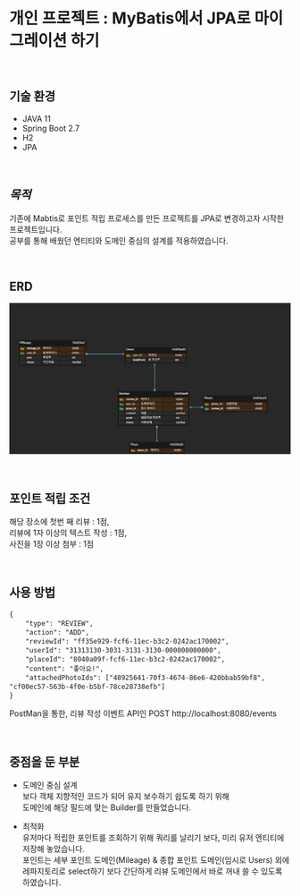 # 개인 프로젝트 : MyBatis에서 JPA로 마이그레이션 하기

</br>

## **기술 환경**
- JAVA 11
- Spring Boot 2.7
- H2
- JPA

</br>

## *목적*
기존에 Mabtis로 포인트 적립 프로세스를 만든 프로젝트를 JPA로 변경하고자 시작한 프로젝트입니다.</br>
공부를 통해 배웠던 엔티티와 도메인 중심의 설계를 적용하였습니다.


</br>

## ERD
![ERD](./image/JPA2.png)

</br>


## 포인트 적립 조건
해당 장소에 첫번 째 리뷰 :  1점, </br>
리뷰에 1자 이상의 텍스트 작성 :  1점, </br>
사진을 1장 이상 첨부 : 1점

</br>

## 사용 방법

```
{
    "type": "REVIEW",
    "action": "ADD",
    "reviewId": "ff35e929-fcf6-11ec-b3c2-0242ac170002",
    "userId": "31313130-3031-3131-3130-000000000000",
    "placeId": "8040a09f-fcf6-11ec-b3c2-0242ac170002",
    "content": "좋아요!",
    "attachedPhotoIds": ["48925641-70f3-4674-86e6-420bbab59bf8", "cf00ec57-563b-4f0e-b5bf-78ce28738efb"]
}
```

PostMan을 통한, 리뷰 작성 이벤트 API인 POST http://localhost:8080/events

</br>

## 중점을 둔 부분
- 도메인 중심 설계</br>
보다 객체 지향적인 코드가 되어 유지 보수하기 쉽도록 하기 위해 </br>
도메인에 해당 필드에 맞는 Builder를 만들었습니다.

- 최적화</br>
유저마다 적립한 포인트를 조회하기 위해 쿼리를 날리기 보다, 미리 유저 엔티티에 저장해 놓았습니다. </br>
포인트는 세부 포인트 도메인(Mileage) & 종합 포인트 도메인(임시로 Users) 외에 레파지토리로 select하기 보다 간단하게 리뷰 도메인에서 바로 꺼내 쓸 수 있도록 하였습니다.</br>

